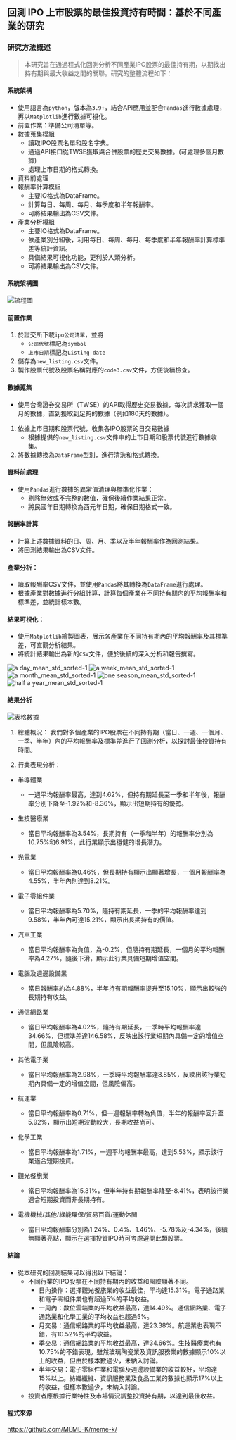 ## 回測 IPO 上市股票的最佳投資持有時間：基於不同產業的研究 

### 研究方法概述 

> 本研究旨在通過程式化回測分析不同產業IPO股票的最佳持有期，以期找出持有期與最大收益之間的關聯。研究的整體流程如下： 

#### 系統架構 
- 使用語言為`python`，版本為`3.9+`，結合API應用並配合`Pandas`進行數據處理，再以`Matplotlib`進行數據可視化。
- 前置作業：準備公司清單等。
- 數據蒐集模組
  - 讀取IPO股票名單和股名字典。
  - 通過API接口從TWSE獲取與合併股票的歷史交易數據。(可處理多個月數據)
  - 處理上市日期的格式轉換。
- 資料前處理
- 報酬率計算模組
  - 主要IO格式為DataFrame。
  - 計算每日、每周、每月、每季度和半年報酬率。
  - 可將結果輸出為CSV文件。
- 產業分析模組
  - 主要IO格式為DataFrame。
  - 依產業別分組後，利用每日、每周、每月、每季度和半年報酬率計算標準差等統計資訊。
  - 具備結果可視化功能，更利於人類分析。
  - 可將結果輸出為CSV文件。

<div style="page-break-after: always;"></div>

#### 系統架構圖
![流程圖](https://github.com/user-attachments/assets/36e8d200-c5c7-4daa-9b14-27e9649e65fb)



#### 前置作業

1. 於證交所下載`ipo公司清單`，並將
   - `公司代號`標記為`symbol`
   - `上市日期`標記為`Listing date`
2. 儲存為`new_listing.csv`文件。
3. 製作股票代號及股票名稱對應的`code3.csv`文件，方便後續檢查。 

#### 數據蒐集

- 使用台灣證券交易所（TWSE）的API取得歷史交易數據，每次請求獲取一個月的數據，直到獲取到足夠的數據（例如180天的數據）。
1. 依據上市日期和股票代號，收集各IPO股票的日交易數據
   - 根據提供的`new_listing.csv`文件中的上市日期和股票代號進行數據收集。 
2. 將數據轉換為`DataFrame`型別，進行清洗和格式轉換。 

#### 資料前處理 
- 使用`Pandas`進行數據的異常值清理與標準化作業： 
  - 剔除無效或不完整的數值，確保後續作業結果正常。
  - 將民國年日期轉換為西元年日期，確保日期格式一致。

#### 報酬率計算
  - 計算上述數據資料的日、周、月、季以及半年報酬率作為回測結果。
  - 將回測結果輸出為CSV文件。 

<div style="page-break-after: always;"></div>

#### 產業分析：
  - 讀取報酬率CSV文件，並使用`Pandas`將其轉換為`DataFrame`進行處理。
  - 根據產業對數據進行分組計算，計算每個產業在不同持有期內的平均報酬率和標準差，並統計樣本數。

<div style="page-break-after: always;"></div>

#### 結果可視化： 

   - 使用`Matplotlib`繪製圖表，展示各產業在不同持有期內的平均報酬率及其標準差，可直觀分析結果。
   - 將統計結果輸出為新的`CSV`文件，便於後續的深入分析和報告撰寫。 

![a day_mean_std_sorted-1](https://github.com/user-attachments/assets/98823948-363e-4b15-b5b6-8b2146bdeb5a)
![a week_mean_std_sorted-1](https://github.com/user-attachments/assets/a7ac2c75-4dbe-49cb-b3e9-62afa5d66c47)
![a month_mean_std_sorted-1](https://github.com/user-attachments/assets/4bf33e33-d730-4d93-ad99-8d1c94918b3e)
![one season_mean_std_sorted-1](https://github.com/user-attachments/assets/b7c00197-a146-46e0-a5b1-7b75a2cc79eb)
![half a year_mean_std_sorted-1](https://github.com/user-attachments/assets/e31e3df1-fbf1-44e5-a0c0-e5cab048b6e5)



#### 結果分析

![表格數據](https://github.com/user-attachments/assets/831bf5b3-804a-4ca5-871b-080791227cf9)


 1. 總體概況： 我們對多個產業的IPO股票在不同持有期（當日、一週、一個月、一季、半年）內的平均報酬率及標準差進行了回測分析，以探討最佳投資持有時間。

 2. 行業表現分析：

- 半導體業

	- 一週平均報酬率最高，達到4.62%，但持有期延長至一季和半年後，報酬率分別下降至-1.92%和-8.36%，顯示出短期持有的優勢。

- 生技醫療業

  - 當日平均報酬率為3.54%，長期持有（一季和半年）的報酬率分別為10.75%和6.91%，此行業顯示出穩健的增長潛力。

- 光電業

  - 當日平均報酬率為0.46%，但長期持有顯示出顯著增長，一個月報酬率為4.55%，半年內則達到8.21%。

- 電子零組件業
  
  - 當日平均報酬率為5.70%，隨持有期延長，一季的平均報酬率達到9.58%，半年內可達15.21%，顯示出長期持有的價值。

- 汽車工業

  - 當日平均報酬率為負值，為-0.2%，但隨持有期延長，一個月的平均報酬率為4.27%，隨後下滑，顯示此行業具備短期增值空間。

- 電腦及週邊設備業

  - 當日報酬率約為4.88%，半年持有期報酬率提升至15.10%，顯示出較強的長期持有收益。

- 通信網路業

  - 當日平均報酬率為4.02%，隨持有期延長，一季時平均報酬率達34.66%，但標準差達146.58%，反映出該行業短期內具備一定的增值空間，但風險較高。

- 其他電子業

  - 當日平均報酬率為2.98%，一季時平均報酬率達8.85%，反映出該行業短期內具備一定的增值空間，但風險偏高。

- 航運業

  - 當日平均報酬率為0.71%，但一週報酬率轉為負值，半年的報酬率回升至5.92%，顯示出短期波動較大，長期收益尚可。

- 化學工業
	
  - 當日平均報酬率為1.71%，一週平均報酬率最高，達到5.53%，顯示該行業適合短期投資。

- 觀光餐旅業

  - 當日平均報酬率為15.31%，但半年持有期報酬率降至-8.41%，表明該行業適合短期投資而非長期持有。

- 電機機械/其他/綠能環保/貿易百貨/運動休閒
  - 當日平均報酬率分別為1.24%、0.4%、1.46%、-5.78%及-4.34%，後續無顯著亮點，顯示在選擇投資IPO時可考慮避開此類股票。

#### 結論
- 從本研究的回測結果可以得出以下結論：
  - 不同行業的IPO股票在不同持有期內的收益和風險顯著不同。
    - 日內操作：選擇觀光餐旅業的收益最佳，平均達15.31%。電子通路業和電子零組件業也有超過5%的平均收益。
    - 一周內：數位雲端業的平均收益最高，達14.49%。通信網路業、電子通路業和化學工業的平均收益也超過5%。
    - 月交易：通信網路業的平均收益最高，達23.38%。航運業也表現不錯，有10.52%的平均收益。
    - 季交易：通信網路業的平均收益最高，達34.66%。生技醫療業也有10.75%的不錯表現。雖然玻璃陶瓷業及資訊服務業的數據顯示10%以上的收益，但由於樣本數過少，未納入討論。
    - 半年交易：電子零組件業和電腦及週邊設備業的收益較好，平均達15%以上。紡織纖維、資訊服務業及食品工業的數據也顯示17%以上的收益，但樣本數過少，未納入討論。
  - 投資者應根據行業特性及市場情況調整投資持有期，以達到最佳收益。



#### 程式來源

https://github.com/MEME-K/meme-k/











